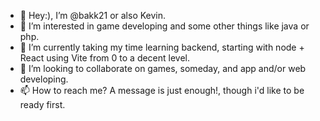 - 👋 Hey:), I’m @bakk21 or also Kevin.
- 👀 I’m interested in game developing and some other things like java or php.
- 🌱 I’m currently taking my time learning backend, starting with node + React using Vite from 0 to a decent level.
- 💞️ I’m looking to collaborate on games, someday, and app and/or web developing.
- 📫 How to reach me? A message is just enough!, though i'd like to be ready first.

<!---
bakk20/bakk20 is a ✨ special ✨ repository because its `README.md` (this file) appears on your GitHub profile.
You can click the Preview link to take a look at your changes.
--->
